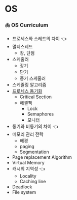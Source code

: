 # OS

### 🫁 OS Curriculum
- 프로세스와 스레드의 차이 👈
- 멀티스레드
    - 장, 단점
- 스케줄러
    - 장기
    - 단기
    - 중기 스케줄러
- 스케줄링 알고리즘 
- [프로세스 동기화](processSynchronization.md)
    - Critical Section
    - 해결책
        - Lock
        - Semaphores
        - 모니터
- 동기와 비동기의 차이 👈
- 메모리 관리 전략
    - 배경
    - paging
    - Segmentation
- Page replacement Algorithm
- Virtual Memory
- 캐시의 지역성 👈
    - Locality
    - Caching line
- Deadlock
- File system

